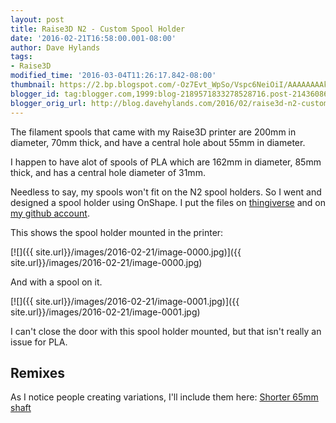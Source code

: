 ```yaml
---
layout: post
title: Raise3D N2 - Custom Spool Holder
date: '2016-02-21T16:58:00.001-08:00'
author: Dave Hylands
tags:
- Raise3D
modified_time: '2016-03-04T11:26:17.842-08:00'
thumbnail: https://2.bp.blogspot.com/-Oz7Evt_WpSo/Vspc6NeiOiI/AAAAAAAAk98/dgpmxZg0Tr8/s72-c/IMG_20160221_163502.jpg
blogger_id: tag:blogger.com,1999:blog-2189571833278528716.post-2143608658939677478
blogger_orig_url: http://blog.davehylands.com/2016/02/raise3d-n2-custom-spool-holder.html
---
```


The filament spools that came with my Raise3D printer are 200mm in diameter,
70mm thick, and have a central hole about 55mm in diameter.

I happen to have alot of spools of PLA which are 162mm in diameter, 85mm
thick, and has a central hole diameter of 31mm.

Needless to say, my spools won't fit on the N2 spool holders. So I went and
designed a spool holder using OnShape. I put the files on
[thingiverse](https://www.thingiverse.com/thing:1360118) and on [my github
account](https://github.com/dhylands/3D-Printed-Parts/tree/master/Raise3D/Spool-Holder).

This shows the spool holder mounted in the printer:

[![]({{ site.url}}/images/2016-02-21/image-0000.jpg)]({{ site.url}}/images/2016-02-21/image-0000.jpg)


And with a spool on it.

[![]({{ site.url}}/images/2016-02-21/image-0001.jpg)]({{ site.url}}/images/2016-02-21/image-0001.jpg)


I can't close the door with this spool holder mounted, but that isn't really
an issue for PLA.


## Remixes

As I notice people creating variations, I'll include them here:
[Shorter 65mm shaft](https://www.thingiverse.com/thing:1386886)


